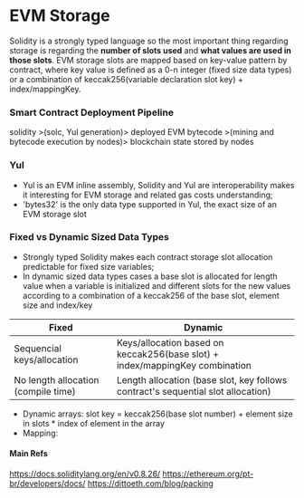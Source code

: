 # EVM Storage
Solidity is a strongly typed language so the most important thing regarding storage is regarding the **number of slots used** and **what values are used in those slots**. 
EVM storage slots are mapped based on key-value pattern by contract, where key value is defined as a 0-n integer (fixed size data types) or a combination of keccak256(variable declaration slot key) + index/mappingKey.

### Smart Contract Deployment Pipeline
solidity >(solc, Yul generation)> deployed EVM bytecode >(mining and bytecode execution by nodes)> blockchain state stored by nodes

### Yul
- Yul is an EVM inline assembly, Solidity and Yul are interoperability makes it interesting for EVM storage and related gas costs understanding;
- 'bytes32' is the only data type supported in Yul, the exact size of an EVM storage slot

### Fixed vs Dynamic Sized Data Types
- Strongly typed Solidity makes each contract storage slot allocation predictable for fixed size variables;
- In dynamic sized data types cases a base slot is allocated for length value when a variable is initialized and different slots for the new values according to a combination of a keccak256 of the base slot, element size and index/key

| Fixed | Dynamic |
| ------ | ------ |
| Sequencial keys/allocation | Keys/allocation based on keccak256(base slot) + index/mappingKey combination |
| No length allocation (compile time)  | Length allocation (base slot, key follows contract's sequential slot allocation) |

- Dynamic arrays: slot key = keccak256(base slot number) + element size in slots * index of element in the array
- Mapping: 


#### Main Refs
https://docs.soliditylang.org/en/v0.8.26/
https://ethereum.org/pt-br/developers/docs/
https://dittoeth.com/blog/packing